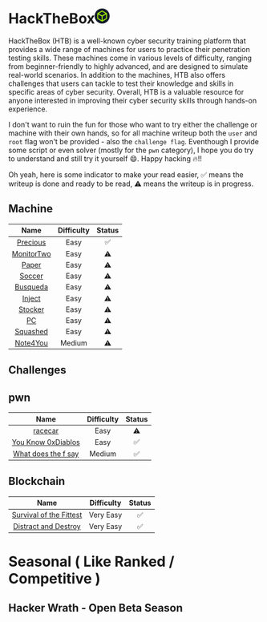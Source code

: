 <h1>HackTheBox<a href=https://www.hackthebox.com/><img src="htb-logo.png" width=30px></a></h1>

HackTheBox (HTB) is a well-known cyber security training platform that provides a wide range of machines for users to practice their penetration testing skills. These machines come in various levels of difficulty, ranging from beginner-friendly to highly advanced, and are designed to simulate real-world scenarios. In addition to the machines, HTB also offers challenges that users can tackle to test their knowledge and skills in specific areas of cyber security. Overall, HTB is a valuable resource for anyone interested in improving their cyber security skills through hands-on experience.

I don't want to ruin the fun for those who want to try either the challenge or machine with their own hands, so for all machine writeup both the `user` and `root` flag won't be provided - also the `challenge flag`. Eventhough I provide some script or even solver (mostly for the `pwn` category), I hope you do try to understand and still try it yourself :smile:. Happy hacking :fire:!!

Oh yeah, here is some indicator to make your read easier,
:white_check_mark: means the writeup is done and ready to be read, :warning: means the writeup is in progress.

## Machine

| **Name** | **Difficulty** | **Status** | 
| :---: | :---: | :---: |
| [Precious](./Box/Precious/)| Easy | :white_check_mark:|
| [MonitorTwo]() | Easy | :warning: |
| [Paper](./Box/Paper/) | Easy | :warning: | 
| [Soccer]() | Easy | :warning: |
| [Busqueda]() | Easy | :warning: |
| [Inject]() | Easy | :warning: |
| [Stocker]() | Easy | :warning: |
| [PC]() | Easy | :warning: |
| [Squashed]() | Easy | :warning: |
| [Note4You]() | Medium | :warning: |

## Challenges

## **pwn**

| **Name** | **Difficulty** | **Status** |
| :---: | :---: | :---: | 
| [racecar](./Challenges/[pwn]%20Racecar/) | Easy | :warning: |
| [You Know 0xDiablos](./Challenges/[pwn]%20You%20Know%200xDiablos/) | Easy | :white_check_mark: |
| [What does the f say](./Challenges/[pwn]%20What%20does%20the%20f%20say/) | Medium | :white_check_mark: |

## **Blockchain**
| **Name** | **Difficulty** | **Status** |
| :---: | :---: | :---: |
| [Survival of the Fittest](./Challenges/[Blockchain]%20Survival%20of%20the%20Fittest/) | Very Easy | :white_check_mark: |
| [Distract and Destroy](./Challenges/[Blockchain]%20Distract%20and%20Destroy/) | Very Easy | :white_check_mark: |


# Seasonal ( Like Ranked / Competitive )

## Hacker Wrath - Open Beta Season